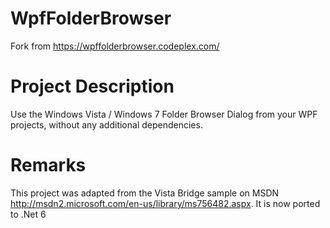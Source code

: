 # WpfFolderBrowser
Fork from https://wpffolderbrowser.codeplex.com/

# Project Description
Use the Windows Vista / Windows 7 Folder Browser Dialog from your WPF projects, without any additional dependencies.

# Remarks

This project was adapted from the Vista Bridge sample on MSDN http://msdn2.microsoft.com/en-us/library/ms756482.aspx. It is now ported to .Net 6
